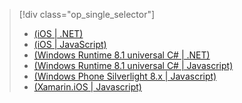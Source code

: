 > [!div class="op_single_selector"]
>- [(iOS | .NET)](../articles/mobile-services/mobile-services-dotnet-backend-ios-get-started-push.md)
>- [(iOS | JavaScript)](../articles/mobile-services/mobile-services-javascript-backend-ios-get-started-push.md)
>- [(Windows Runtime 8.1 universal C# | .NET)](../articles/mobile-services/mobile-services-dotnet-backend-windows-universal-dotnet-get-started-push.md)
>- [(Windows Runtime 8.1 universal C# | Javascript)](../articles/mobile-services/mobile-services-javascript-backend-windows-universal-dotnet-get-started-push.md)
>- [(Windows Phone Silverlight 8.x | Javascript)](../articles/mobile-services/mobile-services-javascript-backend-windows-phone-get-started-push.md)
>- [(Xamarin.iOS | Javascript)](../articles/mobile-services/partner-xamarin-mobile-services-ios-get-started-push.md)

<!---HONumber=82-->
